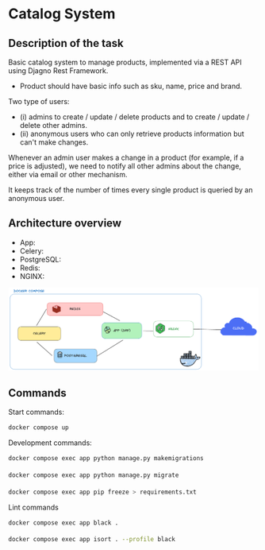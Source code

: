 # Catalog System

## Description of the task

Basic catalog system to manage products, implemented via a REST API using Djagno Rest Framework.

- Product should have basic info such as sku, name, price and brand.

Two type of users:

- (i) admins to create / update / delete products and to create / update / delete other admins.
- (ii) anonymous users who can only retrieve products information but can't make changes.

Whenever an admin user makes a change in a product (for example, if a price is adjusted), we need to notify all other admins about the change, either via email or other mechanism.

It keeps track of the number of times every single product is queried by an anonymous user.

## Architecture overview

- App:
- Celery:
- PostgreSQL:
- Redis:
- NGINX:

![Project Diagram](./assets/diagram.png)

## Commands

Start commands:

```sh
docker compose up
```

Development commands:

```sh
docker compose exec app python manage.py makemigrations

docker compose exec app python manage.py migrate

docker compose exec app pip freeze > requirements.txt
```

Lint commands

```sh
docker compose exec app black .

docker compose exec app isort . --profile black
```
